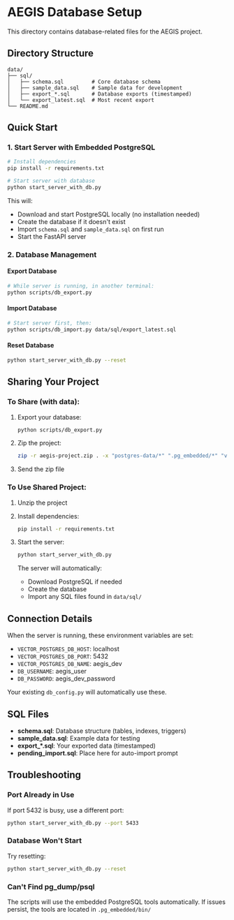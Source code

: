 # AEGIS Database Setup

This directory contains database-related files for the AEGIS project.

## Directory Structure

```
data/
├── sql/
│   ├── schema.sql         # Core database schema
│   ├── sample_data.sql    # Sample data for development
│   ├── export_*.sql       # Database exports (timestamped)
│   └── export_latest.sql  # Most recent export
└── README.md
```

## Quick Start

### 1. Start Server with Embedded PostgreSQL

```bash
# Install dependencies
pip install -r requirements.txt

# Start server with database
python start_server_with_db.py
```

This will:
- Download and start PostgreSQL locally (no installation needed)
- Create the database if it doesn't exist
- Import `schema.sql` and `sample_data.sql` on first run
- Start the FastAPI server

### 2. Database Management

#### Export Database
```bash
# While server is running, in another terminal:
python scripts/db_export.py
```

#### Import Database
```bash
# Start server first, then:
python scripts/db_import.py data/sql/export_latest.sql
```

#### Reset Database
```bash
python start_server_with_db.py --reset
```

## Sharing Your Project

### To Share (with data):

1. Export your database:
   ```bash
   python scripts/db_export.py
   ```

2. Zip the project:
   ```bash
   zip -r aegis-project.zip . -x "postgres-data/*" ".pg_embedded/*" "venv/*" "*.pyc"
   ```

3. Send the zip file

### To Use Shared Project:

1. Unzip the project
2. Install dependencies:
   ```bash
   pip install -r requirements.txt
   ```

3. Start the server:
   ```bash
   python start_server_with_db.py
   ```
   
   The server will automatically:
   - Download PostgreSQL if needed
   - Create the database
   - Import any SQL files found in `data/sql/`

## Connection Details

When the server is running, these environment variables are set:
- `VECTOR_POSTGRES_DB_HOST`: localhost
- `VECTOR_POSTGRES_DB_PORT`: 5432
- `VECTOR_POSTGRES_DB_NAME`: aegis_dev
- `DB_USERNAME`: aegis_user
- `DB_PASSWORD`: aegis_dev_password

Your existing `db_config.py` will automatically use these.

## SQL Files

- **schema.sql**: Database structure (tables, indexes, triggers)
- **sample_data.sql**: Example data for testing
- **export_*.sql**: Your exported data (timestamped)
- **pending_import.sql**: Place here for auto-import prompt

## Troubleshooting

### Port Already in Use
If port 5432 is busy, use a different port:
```bash
python start_server_with_db.py --port 5433
```

### Database Won't Start
Try resetting:
```bash
python start_server_with_db.py --reset
```

### Can't Find pg_dump/psql
The scripts will use the embedded PostgreSQL tools automatically. If issues persist, the tools are located in `.pg_embedded/bin/`
